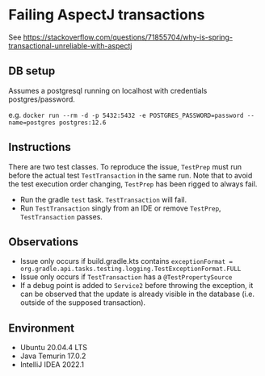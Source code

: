 # Failing AspectJ transactions

See https://stackoverflow.com/questions/71855704/why-is-spring-transactional-unreliable-with-aspectj

## DB setup

Assumes a postgresql running on localhost with credentials postgres/password.

e.g. `docker run --rm -d -p 5432:5432 -e POSTGRES_PASSWORD=password --name=postgres postgres:12.6`

## Instructions

There are two test classes.
To reproduce the issue, `TestPrep` must run before the actual test `TestTransaction` in the same run.
Note that to avoid the test execution order changing, `TestPrep` has been rigged to always fail.

- Run the gradle `test` task. `TestTransaction` will fail.
- Run `TestTransaction` singly from an IDE or remove `TestPrep`, `TestTransaction` passes.

## Observations

- Issue only occurs if build.gradle.kts contains `exceptionFormat = org.gradle.api.tasks.testing.logging.TestExceptionFormat.FULL`
- Issue only occurs if `TestTransaction` has a `@TestPropertySource`
- If a debug point is added to `Service2` before throwing the exception, it can be observed that the update is already visible in the database (i.e. outside of the supposed transaction).

## Environment

- Ubuntu 20.04.4 LTS
- Java Temurin 17.0.2
- IntelliJ IDEA 2022.1
